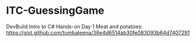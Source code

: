 # ITC-GuessingGame
DevBuild Intro to C# Hands-on Day 1
Meat and potatoes: https://gist.github.com/tumbaleena/36e4d6514ab30fe083093b64d7407291
